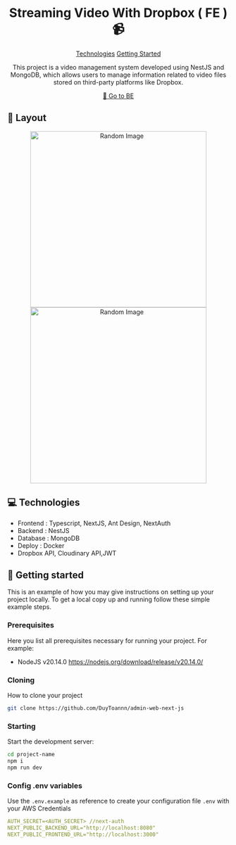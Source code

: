 

<h1 align="center" style="font-weight: bold;">Streaming Video With Dropbox ( FE ) 📹</h1>

<p align="center">
<a href="#tech">Technologies</a>
<a href="#started">Getting Started</a>

 
</p>


<p align="center">This project is a video management system developed using NestJS and MongoDB, which allows users to manage information related to video files stored on third-party platforms like Dropbox.</p>


<p align="center">
<a href="https://github.com/DuyToannn/admin-web-nest-js">📱 Go to BE</a>
</p>

<h2 id="layout">🎨 Layout</h2>

<p align="center">

<img src="https://picsum.photos/1080/1920" alt="Random Image" width="400px">
<img src="https://picsum.photos/1080/1920" alt="Random Image" width="400px">
</p>

<h2 id="technologies">💻 Technologies</h2>

- Frontend : Typescript, NextJS, Ant Design, NextAuth
- Backend : NestJS
- Database : MongoDB
- Deploy : Docker
- Dropbox API, Cloudinary API,JWT

<h2 id="started">🚀 Getting started</h2>

This is an example of how you may give instructions on setting up your project locally. To get a local copy up and running follow these simple example steps.

<h3>Prerequisites</h3>

Here you list all prerequisites necessary for running your project. For example:

- NodeJS v20.14.0 https://nodejs.org/download/release/v20.14.0/

<h3>Cloning</h3>

How to clone your project

```bash
git clone https://github.com/DuyToannn/admin-web-next-js
```

<h3>Starting</h3>

Start the development server:

```bash
cd project-name
npm i
npm run dev
```


<h3>Config .env variables</h2>

Use the `.env.example` as reference to create your configuration file `.env` with your AWS Credentials

```yaml
AUTH_SECRET=<AUTH_SECRET> //next-auth
NEXT_PUBLIC_BACKEND_URL="http://localhost:8080"
NEXT_PUBLIC_FRONTEND_URL="http://localhost:3000"
```


